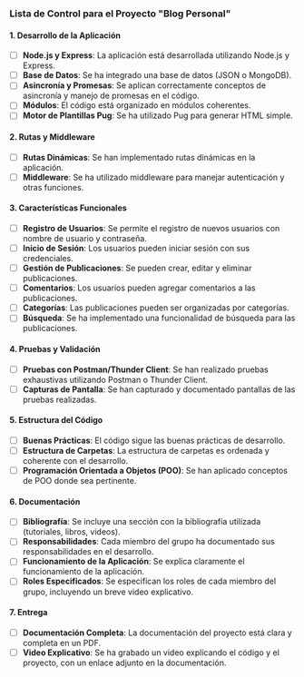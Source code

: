 ### Lista de Control para el Proyecto "Blog Personal"

#### 1. **Desarrollo de la Aplicación**
- [ ] **Node.js y Express**: La aplicación está desarrollada utilizando Node.js y Express.
- [ ] **Base de Datos**: Se ha integrado una base de datos (JSON o MongoDB).
- [ ] **Asincronía y Promesas**: Se aplican correctamente conceptos de asincronía y manejo de promesas en el código.
- [ ] **Módulos**: El código está organizado en módulos coherentes.
- [ ] **Motor de Plantillas Pug**: Se ha utilizado Pug para generar HTML simple.

#### 2. **Rutas y Middleware**
- [ ] **Rutas Dinámicas**: Se han implementado rutas dinámicas en la aplicación.
- [ ] **Middleware**: Se ha utilizado middleware para manejar autenticación y otras funciones.

#### 3. **Características Funcionales**
- [ ] **Registro de Usuarios**: Se permite el registro de nuevos usuarios con nombre de usuario y contraseña.
- [ ] **Inicio de Sesión**: Los usuarios pueden iniciar sesión con sus credenciales.
- [ ] **Gestión de Publicaciones**: Se pueden crear, editar y eliminar publicaciones.
- [ ] **Comentarios**: Los usuarios pueden agregar comentarios a las publicaciones.
- [ ] **Categorías**: Las publicaciones pueden ser organizadas por categorías.
- [ ] **Búsqueda**: Se ha implementado una funcionalidad de búsqueda para las publicaciones.

#### 4. **Pruebas y Validación**
- [ ] **Pruebas con Postman/Thunder Client**: Se han realizado pruebas exhaustivas utilizando Postman o Thunder Client.
- [ ] **Capturas de Pantalla**: Se han capturado y documentado pantallas de las pruebas realizadas.

#### 5. **Estructura del Código**
- [ ] **Buenas Prácticas**: El código sigue las buenas prácticas de desarrollo.
- [ ] **Estructura de Carpetas**: La estructura de carpetas es ordenada y coherente con el desarrollo.
- [ ] **Programación Orientada a Objetos (POO)**: Se han aplicado conceptos de POO donde sea pertinente.

#### 6. **Documentación**
- [ ] **Bibliografía**: Se incluye una sección con la bibliografía utilizada (tutoriales, libros, videos).
- [ ] **Responsabilidades**: Cada miembro del grupo ha documentado sus responsabilidades en el desarrollo.
- [ ] **Funcionamiento de la Aplicación**: Se explica claramente el funcionamiento de la aplicación.
- [ ] **Roles Especificados**: Se especifican los roles de cada miembro del grupo, incluyendo un breve video explicativo.

#### 7. **Entrega**
- [ ] **Documentación Completa**: La documentación del proyecto está clara y completa en un PDF.
- [ ] **Video Explicativo**: Se ha grabado un video explicando el código y el proyecto, con un enlace adjunto en la documentación.
